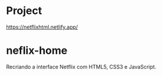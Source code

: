 # Project

https://netflixhtml.netlify.app/

# neflix-home
Recriando a interface Netflix com HTML5, CSS3 e JavaScript. 
